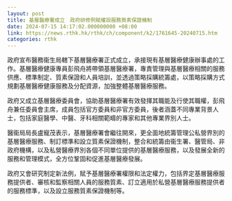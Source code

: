 ```yaml
---
layout: post
title: 基層醫療署成立　政府研修例賦權設服務質素保證機制
date: 2024-07-15 14:17:02.000000000 +08:00
link: https://news.rthk.hk/rthk/ch/component/k2/1761645-20240715.htm
categories: rthk
---
```


政府宣布醫務衞生局轄下基層醫療署正式成立，承接現有基層醫療健康辦事處的工作。基層醫療健康專員彭飛舟將帶領基層醫療署，專責管理與基層醫療相關的服務供應、標準制定、質素保證和人員培訓，並透過策略採購統籌處，以策略採購方式規劃基層醫療健康服務及分配資源，加強整體基層醫療服務。

政府又成立基層醫療委員會，協助基層醫療署有效發揮其職能及行使其職權，彭飛舟兼任委員會主席，成員包括官方委員和非官方委員，後者涵蓋不同專業背景人士，包括家庭醫學、中醫、牙科相關範疇的專家和其他專業界別人士。

醫衞局局長盧寵茂表示，基層醫療署會繼往開來，更全面地統籌管理公私營界別的基層醫療服務、制訂標準和設立質素保證機制，整合和統籌由衞生署、醫管局、非政府機構，以及私營醫療界別各個不同單位提供的基層醫療服務，以及發展全新的服務和管理模式，全方位鞏固和促進基層醫療發展。

政府又會研究制定新法例，賦予基層醫療署權限和法定權力，包括界定基層醫療服務提供者、審核和監察相關人員的服務質素、訂立適用於私營基層醫療服務提供者的服務標準，以及設立服務質素保證機制等。

